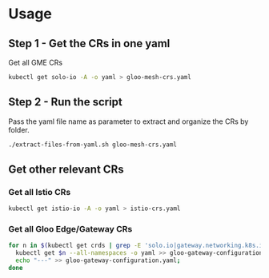 # Usage

## Step 1 - Get the CRs in one yaml

Get all GME CRs
```bash
kubectl get solo-io -A -o yaml > gloo-mesh-crs.yaml
```

## Step 2 - Run the script

Pass the yaml file name as parameter to extract and organize the CRs by folder.

```bash
./extract-files-from-yaml.sh gloo-mesh-crs.yaml
```

## Get other relevant CRs

### Get all Istio CRs
```bash
kubectl get istio-io -A -o yaml > istio-crs.yaml
```

### Get all Gloo Edge/Gateway CRs
```bash
for n in $(kubectl get crds | grep -E 'solo.io|gateway.networking.k8s.io' | awk '{print $1}'); do 
  kubectl get $n --all-namespaces -o yaml >> gloo-gateway-configuration.yaml; 
  echo "---" >> gloo-gateway-configuration.yaml; 
done
```
